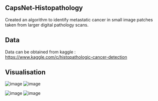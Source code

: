 ## CapsNet-Histopathology

Created an algorithm to identify metastatic cancer in small image patches taken from larger digital pathology scans.

## Data
Data can be obtained from kaggle : https://www.kaggle.com/c/histopathologic-cancer-detection

## Visualisation

![image](https://github.com/Aman-1701/CapsNet-Histopathology/assets/67643621/b351b372-6fca-4b81-b4a5-03746ea53a78) ![image](https://github.com/Aman-1701/CapsNet-Histopathology/assets/67643621/a3b3cd89-19c3-45fa-a869-0508ed9eb83e)

![image](https://github.com/Aman-1701/CapsNet-Histopathology/assets/67643621/5a96b389-d55a-4e82-81c4-b702e207687b) ![image](https://github.com/Aman-1701/CapsNet-Histopathology/assets/67643621/391f029b-2efc-4935-a6c7-ae1cfe49bfe5)

